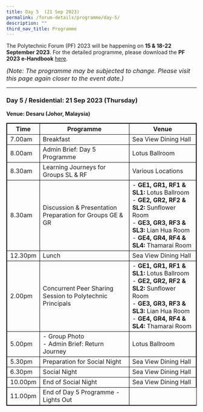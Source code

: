 ```yaml
---
title: Day 5  (21 Sep 2023)
permalink: /forum-details/programme/day-5/
description: ""
third_nav_title: Programme
---
```

The Polytechnic Forum (PF) 2023 will be happening on **15 &amp; 18-22 September 2023**. For the detailed programme, please download the&nbsp;**PF 2023 e-Handbook** [here](/files/pf%202023%20-%20e-handbook%20(updated%209%20sep).pdf).

<font size="-0.5"><i>(Note: The programme may be subjected to change. Please visit this page again closer to the event date.)</i></font>
<hr>

### **Day 5 / Residential: 21 Sep 2023 (Thursday)**
<b>Venue: Desaru (Johor, Malaysia)</b>

<style>
table, th, td {
  border:1px solid black;
}
</style>

<table style="width:100%">
  <tbody><tr>
    <th>Time</th>
    <th>Programme</th>
		<th>Venue</th>
  </tr>
  <tr>
    <td>7.00am</td>
    <td>Breakfast</td>
		<td>Sea View Dining Hall</td>
  </tr>
		<tr>
    <td>8.00am</td>
		<td>Admin Brief: Day 5 Programme</td>
			<td>Lotus Ballroom</td>
  </tr>
		<tr>
		<td>8.30am</td>
		<td>Learning Journeys for Groups SL &amp; RF</td>
			<td>Various Locations</td>
			</tr>
		<tr>
		<td>8.30am</td>
		<td>Discussion &amp; Presentation Preparation for Groups GE &amp; GR</td>
			<td>- <b>GE1, GR1, RF1 &amp; SL1:</b> Lotus Ballroom<br>- <b>GE2, GR2, RF2 &amp; SL2: </b>Sunflower Room<br>- <b>GE3, GR3, RF3 &amp; SL3: </b>Lian Hua Room<br>- <b>GE4, GR4, RF4 &amp; SL4: </b>Thamarai Room</td>
			</tr>
		<tr>
    <td>12.30pm</td>
		<td>Lunch</td>
			<td>Sea View Dining Hall</td>
					</tr>
		<tr>
    <td>2.00pm</td>
		<td>Concurrent Peer Sharing Session to Polytechnic
Principals</td>
		<td>- <b>GE1, GR1, RF1 &amp; SL1:</b> Lotus Ballroom<br>- <b>GE2, GR2, RF2 &amp; SL2: </b>Sunflower Room<br>- <b>GE3, GR3, RF3 &amp; SL3: </b>Lian Hua Room<br>- <b>GE4, GR4, RF4 &amp; SL4: </b>Thamarai Room</td>
  </tr>
		<tr>
			  <td>5.00pm</td>
		<td>- Group Photo<br>- Admin Brief: Return Journey</td>
		<td>Lotus Ballroom</td>
  </tr>
		<tr>
			<td>5.30pm</td>
			<td>Preparation for Social Night</td>
			<td>Sea View Dining Hall</td>
  </tr>
		<tr>
			<td>6.30pm</td>
    <td>Social Night</td>
			    <td>Sea View Dining Hall</td>
  </tr>
  <tr>
		<td>10.00pm</td>
    <td>End of Social Night</td>
		<td>Sea View Dining Hall</td>
  </tr>
  <tr>
				<td>11.00pm</td>
    <td>End of Day 5 Programme - Lights Out</td>
</tr></tbody></table>